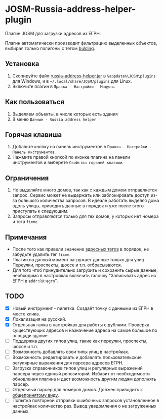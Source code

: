 # JOSM-Russia-address-helper-plugin
Плагин JOSM для загрузки адресов из ЕГРН.

Плагин автоматически производит фильтрацию выделенных объектов, выбирая только полигоны с тегом [bulding](https://wiki.openstreetmap.org/wiki/RU:Key:building).

## Установка

1. Скопируйте файл [russia-address-helper.jar](https://github.com/De-Luxis/JOSM-Russia-address-helper-plugin/releases/latest/download/russia-address-helper.jar) в `%appdata%\JOSM\plugins` для Windows, и в `~/.local/share/JOSM/plugins` для Linux.
2. Включите плагин в `Правка - Настройки - Модули`. 

## Как пользоваться

1. Выделяем объекты, в числе которых есть здания
2. В меню `Данные - Russia address helper`

## Горячая клавиша

1. Добавьте кнопку на панель инструментов в  `Правка - Настройки - Панель инструментов`. 
2. Нажмите правой кнопкой по иконке плагина на панели инструментов и выберете `Свойства горячей клавиши`.

## Ограничения

1. Не выделяйте много домов, так как с каждым домом отправляется запрос. Сервис может не выдержать или заблокировать доступ из-за большого количества запросов. В идеале работать выделяя дома вдоль улицы, приводить данные в порядок и уже после этого приступать к следующим. 
2. Запросы отправляются только для тех домов, у которых нет номера и тега `fixme`.

## Примечания

* После того как привели значение [адресных тегов](https://wiki.openstreetmap.org/wiki/RU:Key:addr) в порядок, не забудьте удалить тег `fixme`. 
* Плагин на данный момент загружает данные только для улиц. Переулки, проспекты, шоссе и т.п. отбрасываются. 
* Для того чтоб принудительно загрузить и сохранить сырые данные, необходимо в настройках включить галочку "Записывать адрес из ЕГРН в `addr:RU:egrn`".

## TODO

- [x] Новый инструмент - пипетка. Создаёт точку с данными из ЕГРН в месте клика.
- [x] Локализация на русский. 
- [x] Отдельная галка в настройках для работы с дублями. Проверка существующих адресов и назначение адреса на самое большое по площади здание.
- [ ] Поддержка других типов улиц, такие как переулки, проспекты, шоссе и т.п.
- [ ] Возможность добавлять свои типы улиц в настройках.
- [ ] Возможность редактировать и добавлять пользовательские регулярные выражения для парсера адресов ЕГРН.
- [ ] Загрузка справочников типов улиц и регулярных выражений парсера через единый репозиторий. Избавит от необходимости обновления плагина и даст возможность другим людям дополнять парсер.
- [ ] Отдельный парсер для номеров домов. Должен приводить к [общепринятому виду](https://wiki.openstreetmap.org/wiki/RU:Addresses#%D0%9D%D1%83%D0%BC%D0%B5%D1%80%D0%B0%D1%86%D0%B8%D1%8F_%D0%B4%D0%BE%D0%BC%D0%BE%D0%B2).
- [ ] Попытка повторной отправки ошибочных запросов установленное в настройках количество раз. Вывод уведомления о не загруженных данных.  
